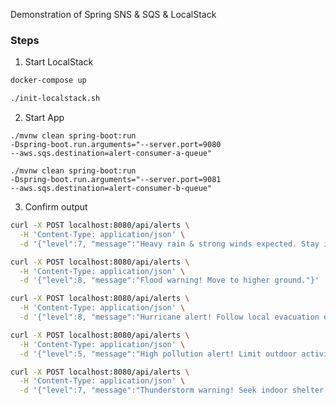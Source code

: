 Demonstration of Spring SNS & SQS & LocalStack

### Steps

1. Start LocalStack
```bash
docker-compose up

./init-localstack.sh
```

2. Start App

<code>./mvnw clean spring-boot:run -Dspring-boot.run.arguments="--server.port=9080 --aws.sqs.destination=alert-consumer-a-queue"</code>

<code>./mvnw clean spring-boot:run -Dspring-boot.run.arguments="--server.port=9081 --aws.sqs.destination=alert-consumer-b-queue"</code>

3. Confirm output
```bash
curl -X POST localhost:8080/api/alerts \
  -H 'Content-Type: application/json' \
  -d '{"level":7, "message":"Heavy rain & strong winds expected. Stay indoors."}'

curl -X POST localhost:8080/api/alerts \
  -H 'Content-Type: application/json' \
  -d '{"level":8, "message":"Flood warning! Move to higher ground."}'

curl -X POST localhost:8080/api/alerts \
  -H 'Content-Type: application/json' \
  -d '{"level":8, "message":"Hurricane alert! Follow local evacuation orders."}'

curl -X POST localhost:8080/api/alerts \
  -H 'Content-Type: application/json' \
  -d '{"level":5, "message":"High pollution alert! Limit outdoor activities."}'

curl -X POST localhost:8080/api/alerts \
  -H 'Content-Type: application/json' \
  -d '{"level":7, "message":"Thunderstorm warning! Seek indoor shelter."}'
```
